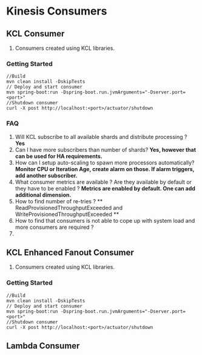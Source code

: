 # Kinesis Consumers

## KCL Consumer
1. Consumers created using KCL libraries. 
### Getting Started

```
//Build 
mvn clean install -DskipTests
// Deploy and start consumer
mvn spring-boot:run -Dspring-boot.run.jvmArguments="-Dserver.port=<port>"
//Shutdown consumer
curl -X post http://localhost:<port>/actuator/shutdown

```


### FAQ

1. Will KCL subscribe to all available shards and distribute processing ? **Yes**
2. Can I have more subscribers than number of shards? **Yes, however that can be used for HA requirements.**
3. How can I setup auto-scaling to spawn more processors automatically? **Monitor CPU or Iteration Age, create alarm on those. If alarm triggers, add another subscriber.**
4. What consumer metrics are available ? Are they available by default or they have to be enabled ? **Metrics are enabled by default. One can add additional dimension.**
5. How to find number of re-tries ? ** ReadProvisionedThroughputExceeded and WriteProvisionedThroughputExceeded **
6. How to find that consumers is not able to cope up with system load and more consumers are required ?
7. 

## KCL Enhanced Fanout Consumer
1. Consumers created using KCL libraries. 

### Getting Started

```
//Build 
mvn clean install -DskipTests
// Deploy and start consumer
mvn spring-boot:run -Dspring-boot.run.jvmArguments="-Dserver.port=<port>"
//Shutdown consumer
curl -X post http://localhost:<port>/actuator/shutdown

```

## Lambda Consumer
